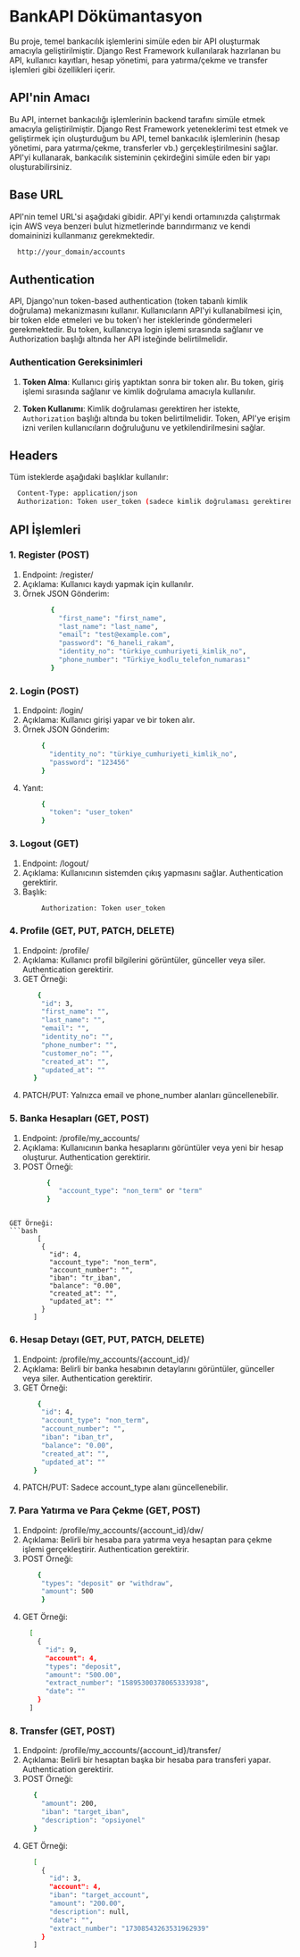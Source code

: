 # BankAPI Dökümantasyon

Bu proje, temel bankacılık işlemlerini simüle eden bir API oluşturmak amacıyla geliştirilmiştir. Django Rest Framework kullanılarak hazırlanan bu API, kullanıcı kayıtları, hesap yönetimi, para yatırma/çekme ve transfer işlemleri gibi özellikleri içerir.

## API'nin Amacı

Bu API, internet bankacılığı işlemlerinin backend tarafını simüle etmek amacıyla geliştirilmiştir. Django Rest Framework yeteneklerimi test etmek ve geliştirmek için oluşturduğum bu API, temel bankacılık işlemlerinin (hesap yönetimi, para yatırma/çekme, transferler vb.) gerçekleştirilmesini sağlar. API'yi kullanarak, bankacılık sisteminin çekirdeğini simüle eden bir yapı oluşturabilirsiniz.

## Base URL

API'nin temel URL'si aşağıdaki gibidir. API'yi kendi ortamınızda çalıştırmak için AWS veya benzeri bulut hizmetlerinde barındırmanız ve kendi domaininizi kullanmanız gerekmektedir.

  ```bash
    http://your_domain/accounts
  ```

## Authentication

API, Django'nun token-based authentication (token tabanlı kimlik doğrulama) mekanizmasını kullanır. Kullanıcıların API'yi kullanabilmesi için, bir token elde etmeleri ve bu token'ı her isteklerinde göndermeleri gerekmektedir. Bu token, kullanıcıya login işlemi sırasında sağlanır ve Authorization başlığı altında her API isteğinde belirtilmelidir.

### Authentication Gereksinimleri

1. **Token Alma**: Kullanıcı giriş yaptıktan sonra bir token alır. Bu token, giriş işlemi sırasında sağlanır ve kimlik doğrulama amacıyla kullanılır.

2. **Token Kullanımı**: Kimlik doğrulaması gerektiren her istekte, `Authorization` başlığı altında bu token belirtilmelidir. Token, API'ye erişim izni verilen kullanıcıların doğruluğunu ve yetkilendirilmesini sağlar.


## Headers

Tüm isteklerde aşağıdaki başlıklar kullanılır:

```bash
  Content-Type: application/json
  Authorization: Token user_token (sadece kimlik doğrulaması gerektiren işlemler için)
```

## API İşlemleri

### 1. Register (POST)

1. Endpoint: /register/
2. Açıklama: Kullanıcı kaydı yapmak için kullanılır.
3. Örnek JSON Gönderim:
   ```bash
          {
            "first_name": "first_name",
            "last_name": "last_name",
            "email": "test@example.com",
            "password": "6_haneli_rakam",
            "identity_no": "türkiye_cumhuriyeti_kimlik_no",
            "phone_number": "Türkiye_kodlu_telefon_numarası"
          }
   ```

### 2. Login (POST)

1. Endpoint: /login/
2. Açıklama: Kullanıcı girişi yapar ve bir token alır.
3. Örnek JSON Gönderim:

  ```bash
          {
            "identity_no": "türkiye_cumhuriyeti_kimlik_no",
            "password": "123456"
          }
   ```
4. Yanıt:

  ```bash
          {
            "token": "user_token"
          }
  ```

### 3. Logout (GET)

1. Endpoint: /logout/
2. Açıklama: Kullanıcının sistemden çıkış yapmasını sağlar. Authentication gerektirir.
3. Başlık:
  ```bash
          Authorization: Token user_token
  ```

### 4. Profile (GET, PUT, PATCH, DELETE)

1. Endpoint: /profile/
2. Açıklama: Kullanıcı profil bilgilerini görüntüler, günceller veya siler. Authentication gerektirir.
3. GET Örneği:
  ```bash
         {
          "id": 3,
          "first_name": "",
          "last_name": "",
          "email": "",
          "identity_no": "",
          "phone_number": "",
          "customer_no": "",
          "created_at": "",
          "updated_at": ""
        }
  ```

4. PATCH/PUT: Yalnızca email ve phone_number alanları güncellenebilir.

### 5. Banka Hesapları (GET, POST)

1. Endpoint: /profile/my_accounts/
2. Açıklama: Kullanıcının banka hesaplarını görüntüler veya yeni bir hesap oluşturur. Authentication gerektirir.
3. POST Örneği:
   ```bash
         {
            "account_type": "non_term" or "term"
         }
  ```

GET Örneği:
  ```bash
         [
          {
            "id": 4,
            "account_type": "non_term",
            "account_number": "",
            "iban": "tr_iban",
            "balance": "0.00",
            "created_at": "",
            "updated_at": ""
          }
        ]
  ```

### 6. Hesap Detayı (GET, PUT, PATCH, DELETE)

1. Endpoint: /profile/my_accounts/{account_id}/
2. Açıklama: Belirli bir banka hesabının detaylarını görüntüler, günceller veya siler. Authentication gerektirir.
3. GET Örneği:
  ```bash
         {
          "id": 4,
          "account_type": "non_term",
          "account_number": "",
          "iban": "iban_tr",
          "balance": "0.00",
          "created_at": "",
          "updated_at": ""
        }
  ```
4. PATCH/PUT: Sadece account_type alanı güncellenebilir.

### 7. Para Yatırma ve Para Çekme (GET, POST)

1. Endpoint: /profile/my_accounts/{account_id}/dw/
2. Açıklama: Belirli bir hesaba para yatırma veya hesaptan para çekme işlemi gerçekleştirir. Authentication gerektirir.
3. POST Örneği:
  ```bash
         {
          "types": "deposit" or "withdraw",
          "amount": 500
          }
  ```
4. GET Örneği:
 ```bash
      [
        {
          "id": 9,
          "account": 4,
          "types": "deposit",
          "amount": "500.00",
          "extract_number": "15895300378065333938",
          "date": ""
        }
      ]
```

### 8. Transfer (GET, POST)

1. Endpoint: /profile/my_accounts/{account_id}/transfer/
2. Açıklama: Belirli bir hesaptan başka bir hesaba para transferi yapar. Authentication gerektirir.
3. POST Örneği:
```bash
      {
        "amount": 200,
        "iban": "target_iban",
        "description": "opsiyonel"
      }
```
4. GET Örneği:

```bash
      [
        {
          "id": 3,
          "account": 4,
          "iban": "target_account",
          "amount": "200.00",
          "description": null,
          "date": "",
          "extract_number": "17308543263531962939"
        }
      ]
```

    

